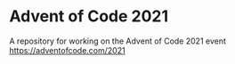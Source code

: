 # Advent of Code 2021

A repository for working on the Advent of Code 2021 event https://adventofcode.com/2021
